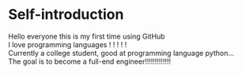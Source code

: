 # Self-introduction
Hello everyone this is my first time using GitHub<br>
I love programming languages ! ! ! ! !<br>
Currently a college student, good at programming language python...<br>
The goal is to become a full-end engineer!!!!!!!!!!!!!<br>
